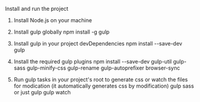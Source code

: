 Install and run the project
1. Install Node.js on your machine
2. Install gulp globally
npm install -g gulp

3. Install gulp in your project devDependencies
npm install --save-dev gulp

4. Install the required gulp plugins
npm install --save-dev gulp-util gulp-sass gulp-minify-css gulp-rename gulp-autoprefixer browser-sync

5. Run gulp tasks in your project's root to generate css or watch the files for modication (it automatically generates css by modification)
gulp sass or just gulp
gulp watch